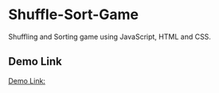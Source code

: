 # Shuffle-Sort-Game

Shuffling and Sorting game using JavaScript, HTML and CSS.

## Demo Link

[Demo Link:](https://amit1112.github.io/shuffle-and-sort/)
